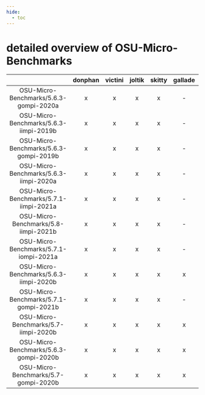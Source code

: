 ```yaml
---
hide:
  - toc
---
```


detailed overview of OSU-Micro-Benchmarks
=========================================

| |donphan|victini|joltik|skitty|gallade|accelgor|swalot|doduo|
| :---: | :---: | :---: | :---: | :---: | :---: | :---: | :---: | :---: |
|OSU-Micro-Benchmarks/5.6.3-gompi-2020a|x|x|x|x|-|-|x|x|
|OSU-Micro-Benchmarks/5.6.3-iimpi-2019b|x|x|x|x|-|-|x|x|
|OSU-Micro-Benchmarks/5.6.3-gompi-2019b|x|x|x|x|-|-|x|x|
|OSU-Micro-Benchmarks/5.6.3-iimpi-2020a|x|x|x|x|-|-|x|x|
|OSU-Micro-Benchmarks/5.7.1-iimpi-2021a|x|x|x|x|-|-|x|-|
|OSU-Micro-Benchmarks/5.8-iimpi-2021b|x|x|x|x|-|x|x|x|
|OSU-Micro-Benchmarks/5.7.1-iompi-2021a|x|x|x|x|-|-|x|-|
|OSU-Micro-Benchmarks/5.6.3-iimpi-2020b|x|x|x|x|x|-|x|x|
|OSU-Micro-Benchmarks/5.7.1-gompi-2021b|x|x|x|x|-|x|x|x|
|OSU-Micro-Benchmarks/5.7-iimpi-2020b|x|x|x|x|x|-|x|-|
|OSU-Micro-Benchmarks/5.6.3-gompi-2020b|x|x|x|x|x|-|x|-|
|OSU-Micro-Benchmarks/5.7-gompi-2020b|x|x|x|x|x|-|x|-|
